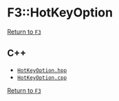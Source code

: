 # F3::HotKeyOption

[Return to `F3`](/docs/F3.md)

## C++

- [`HotKeyOption.hpp`](/c++/include/HotKeyOption.hpp)
- [`HotKeyOption.cpp`](/c++/source/HotKeyOption.cpp)

[Return to `F3`](/docs/F3.md)